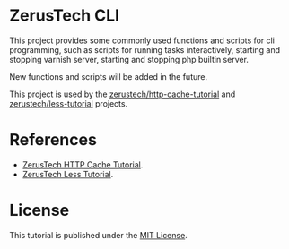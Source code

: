 # ZerusTech CLI #

This project provides some commonly used functions and scripts for cli
programming, such as scripts for running tasks interactively, starting and
stopping varnish server, starting and stopping php builtin server.

New functions and scripts will be added in the future.

This project is used by the [zerustech/http-cache-tutorial][2] and [zerustech/less-tutorial][3] projects.

# References #
* [ZerusTech HTTP Cache Tutorial][2].
* [ZerusTech Less Tutorial][3].


# License #
This tutorial is published under the [MIT License][1].

[1]: https://opensource.org/licenses/MIT "The MIT License (MIT)"
[2]: https://github.com/zerustech/http-cache-tutorial
[3]: https://github.com/zerustech/less-tutorial
